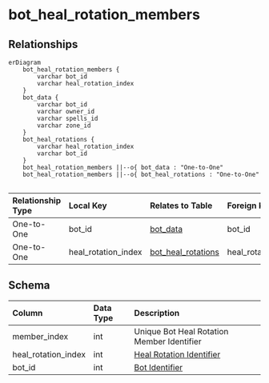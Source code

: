 # bot_heal_rotation_members

## Relationships

```mermaid
erDiagram
    bot_heal_rotation_members {
        varchar bot_id
        varchar heal_rotation_index
    }
    bot_data {
        varchar bot_id
        varchar owner_id
        varchar spells_id
        varchar zone_id
    }
    bot_heal_rotations {
        varchar heal_rotation_index
        varchar bot_id
    }
    bot_heal_rotation_members ||--o{ bot_data : "One-to-One"
    bot_heal_rotation_members ||--o{ bot_heal_rotations : "One-to-One"


```


| Relationship Type | Local Key | Relates to Table | Foreign Key |
| :--- | :--- | :--- | :--- |
| One-to-One | bot_id | [bot_data](../../schema/bots/bot_data.md) | bot_id |
| One-to-One | heal_rotation_index | [bot_heal_rotations](../../schema/bots/bot_heal_rotations.md) | heal_rotation_index |


## Schema

| Column | Data Type | Description |
| :--- | :--- | :--- |
| member_index | int | Unique Bot Heal Rotation Member Identifier |
| heal_rotation_index | int | [Heal Rotation Identifier](bot_heal_rotations.md) |
| bot_id | int | [Bot Identifier](bot_data.md) |


